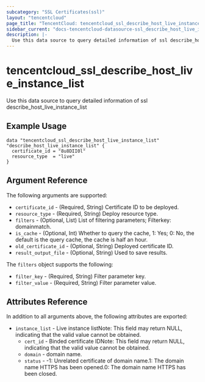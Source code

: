 ```yaml
---
subcategory: "SSL Certificates(ssl)"
layout: "tencentcloud"
page_title: "TencentCloud: tencentcloud_ssl_describe_host_live_instance_list"
sidebar_current: "docs-tencentcloud-datasource-ssl_describe_host_live_instance_list"
description: |-
  Use this data source to query detailed information of ssl describe_host_live_instance_list
---
```


# tencentcloud_ssl_describe_host_live_instance_list

Use this data source to query detailed information of ssl describe_host_live_instance_list

## Example Usage

```hcl
data "tencentcloud_ssl_describe_host_live_instance_list" "describe_host_live_instance_list" {
  certificate_id = "8u8DII0l"
  resource_type  = "live"
}
```

## Argument Reference

The following arguments are supported:

* `certificate_id` - (Required, String) Certificate ID to be deployed.
* `resource_type` - (Required, String) Deploy resource type.
* `filters` - (Optional, List) List of filtering parameters; Filterkey: domainmatch.
* `is_cache` - (Optional, Int) Whether to query the cache, 1: Yes; 0: No, the default is the query cache, the cache is half an hour.
* `old_certificate_id` - (Optional, String) Deployed certificate ID.
* `result_output_file` - (Optional, String) Used to save results.

The `filters` object supports the following:

* `filter_key` - (Required, String) Filter parameter key.
* `filter_value` - (Required, String) Filter parameter value.

## Attributes Reference

In addition to all arguments above, the following attributes are exported:

* `instance_list` - Live instance listNote: This field may return NULL, indicating that the valid value cannot be obtained.
  * `cert_id` - Binded certificate IDNote: This field may return NULL, indicating that the valid value cannot be obtained.
  * `domain` - domain name.
  * `status` - -1: Unrelated certificate of domain name.1: The domain name HTTPS has been opened.0: The domain name HTTPS has been closed.


